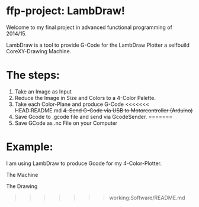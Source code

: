 # ffp-project: LambDraw!

Welcome to my final project in advanced functional programming of 2014/15.

LambDraw is a tool to provide G-Code for the LambDraw Plotter a selfbuild CoreXY-Drawing Machine.

# The steps:

1. Take an Image as Input
2. Reduce the Image in Size and Colors to a 4-Color Palette. 
3. Take each Color-Plane and produce G-Code
<<<<<<< HEAD:README.md
~~4. Send G-Code via USB to Motorcontroller (Arduino)~~
4. Save Gcode to .gcode file and send via GcodeSender.
=======
4. Save GCode as .nc File on your Computer

# Example:

I am using LambDraw to produce Gcode for my 4-Color-Plotter.

The Machine

The Drawing
>>>>>>> working:Software/README.md
